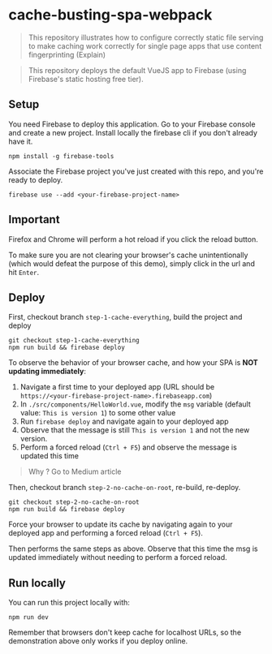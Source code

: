 # cache-busting-spa-webpack

> This repository illustrates how to configure correctly static file serving to make caching work correctly for single page apps that use content fingerprinting (Explain)

> This repository deploys the default VueJS app to Firebase (using Firebase's static hosting free tier).

## Setup

You need Firebase to deploy this application.
Go to your Firebase console and create a new project.
Install locally the firebase cli if you don't already have it.

```
npm install -g firebase-tools
```

Associate the Firebase project you've just created with this repo, and you're ready to deploy.

```
firebase use --add <your-firebase-project-name>
```

## Important

Firefox and Chrome will perform a hot reload if you click the reload button.

To make sure you are not clearing your browser's cache unintentionally (which would defeat the purpose of this demo), simply click in the url and hit `Enter`.

## Deploy

First, checkout branch `step-1-cache-everything`, build the project and deploy

```
git checkout step-1-cache-everything
npm run build && firebase deploy
```

To observe the behavior of your browser cache, and how your SPA is **NOT updating immediately**:

1. Navigate a first time to your deployed app (URL should be `https://<your-firebase-project-name>.firebaseapp.com`)
2. In `./src/components/HelloWorld.vue`, modify the `msg` variable (default value: `This is version 1`) to some other value
3. Run `firebase deploy` and navigate again to your deployed app
4. Observe that the message is still `This is version 1` and not the new version.
5. Perform a forced reload (`Ctrl + F5`) and observe the message is updated this time

> Why ? Go to Medium article

Then, checkout branch `step-2-no-cache-on-root`, re-build, re-deploy.

```
git checkout step-2-no-cache-on-root
npm run build && firebase deploy
```

Force your browser to update its cache by navigating again to your deployed app and performing a forced reload (`Ctrl + F5`).

Then performs the same steps as above. Observe that this time the msg is updated immediately without needing to perform a forced reload.


## Run locally

You can run this project locally with:

```
npm run dev
```

Remember that browsers don't keep cache for localhost URLs, so the demonstration above only works if you deploy online.
